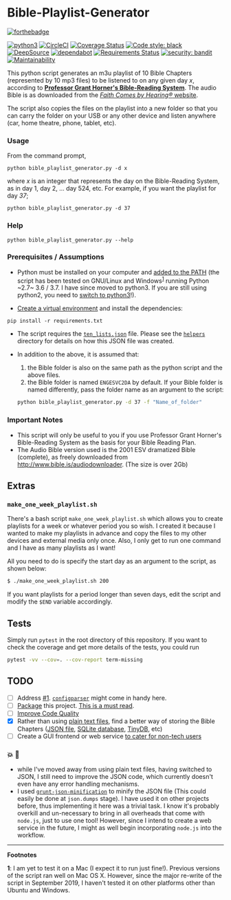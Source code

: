 Bible-Playlist-Generator
========================

[![forthebadge](https://forthebadge.com/images/badges/made-with-python.svg)](https://forthebadge.com)

[![python3](https://img.shields.io/badge/python-3.6%20%7C%203.7-brightgreen.svg)](https://python3statement.org/#sections50-why) [![CircleCI](https://circleci.com/gh/engineervix/Bible-Playlist-Generator/tree/master.svg?style=svg)](https://circleci.com/gh/engineervix/Bible-Playlist-Generator/tree/master) [![Coverage Status](https://coveralls.io/repos/github/engineervix/Bible-Playlist-Generator/badge.svg)](https://coveralls.io/github/engineervix/Bible-Playlist-Generator) [![Code style: black](https://img.shields.io/badge/code%20style-black-000000.svg)](https://github.com/psf/black) [![DeepSource](https://static.deepsource.io/deepsource-badge-light-mini.svg)](https://deepsource.io/gh/engineervix/Bible-Playlist-Generator/?ref=repository-badge) [![dependabot](https://badgen.net/dependabot/engineervix/Bible-Playlist-Generator/?icon=dependabot)](https://dependabot.com/) [![Requirements Status](https://requires.io/github/engineervix/Bible-Playlist-Generator/requirements.svg?branch=master)](https://requires.io/github/engineervix/Bible-Playlist-Generator/requirements/?branch=master) [![security: bandit](https://img.shields.io/badge/security-bandit-yellow.svg)](https://github.com/PyCQA/bandit) [![Maintainability](https://api.codeclimate.com/v1/badges/3cb6f02b618365d7475d/maintainability)](https://codeclimate.com/github/engineervix/Bible-Playlist-Generator/maintainability)

This python script generates an m3u playlist of 10 Bible Chapters (represented by 10 mp3 files) to be listened to on any given day _x_, according to [**Professor Grant Horner's Bible-Reading System**](http://www.thevinefellowship.com/10Lists.pdf). The audio Bible is as downloaded from the [_Faith Comes by Hearing®_ website](http://www.bible.is/audiodownloader).

The script also copies the files on the playlist into a new folder
so that you can carry the folder on your USB or any other device and listen anywhere (car, home theatre, phone, tablet, etc).

### Usage

From the command prompt,

```
python bible_playlist_generator.py -d x
```

where *x* is an integer that represents the day on the Bible-Reading System, as in day 1, day 2, ... day 524, etc. For example, if you want the playlist for day *37*;

```
python bible_playlist_generator.py -d 37
```

### Help

```
python bible_playlist_generator.py --help
```

### Prerequisites / Assumptions

* Python must be installed on your computer and [added to the PATH](http://superuser.com/questions/143119/how-to-add-python-to-the-windows-path) (the script has been tested on GNU/Linux and Windows<sup>[1](#footnote1)</sup> running Python ~2.7~ 3.6 / 3.7. I have since moved to python3. If you are still using python2, you need to [switch to python3](https://docs.python-guide.org/starting/which-python/#recommendations)!).

* [Create a virtual environment](https://realpython.com/python-virtual-environments-a-primer/) and install the dependencies:

```
pip install -r requirements.txt
```

* The script requires the [`ten_lists.json`](https://github.com/engineervix/Bible-Playlist-Generator/blob/master/ten_lists.json) file. Please see the [`helpers`](https://github.com/engineervix/Bible-Playlist-Generator/tree/master/helpers) directory for details on how this JSON file was created.

* In addition to the above, it is assumed that:

  1. the Bible folder is also on the same path as the python script and the above files.
  2. the Bible folder is named `ENGESVC2DA` by default. If your Bible folder is named differently, pass the folder name as an argument to the script:

  ```bash
  python bible_playlist_generator.py -d 37 -f "Name_of_folder"
  ```

### Important Notes

* This script will only be useful to you if you use Professor Grant Horner's Bible-Reading System as the basis for your Bible Reading Plan.
* The Audio Bible version used is the 2001 ESV dramatized Bible (complete), as freely downloaded from http://www.bible.is/audiodownloader. (The size is over 2Gb)

## Extras

### `make_one_week_playlist.sh`

There's a bash script `make_one_week_playlist.sh` which allows you to create playlists for a week or whatever period you so wish. I created it because I wanted to make my playlists in advance and copy the files to my other devices and external media only once. Also, I only get to run one command and I have as many playlists as I want!

All you need to do is specify the start day as an argument to the script, as shown below:

```bash
$ ./make_one_week_playlist.sh 200
```

If you want playlists for a period longer than seven days, edit the script and modify the `$END` variable accordingly.

## Tests

Simply run `pytest` in the root directory of this repository. If you want to check the coverage and get more details of the tests, you could run

```bash
pytest -vv --cov=. --cov-report term-missing
```

## TODO

- [ ] Address [#1](https://github.com/engineervix/Bible-Playlist-Generator/issues/1). [`configparser`](https://docs.python.org/3/library/configparser.html) might come in handy here.
- [ ] [Package](https://packaging.python.org/tutorials/packaging-projects/) this project. [This is a must read](https://packaging.python.org/guides/distributing-packages-using-setuptools/#configuring-your-project).
- [ ] [Improve Code Quality](https://codeclimate.com/github/engineervix/Bible-Playlist-Generator/issues)
- [x] Rather than using [plain text files](https://github.com/engineervix/Bible-Playlist-Generator/tree/v0.6.2/data), find a better way of storing the Bible Chapters ([JSON file](https://www.lucidchart.com/techblog/2018/07/16/why-json-isnt-a-good-configuration-language/), [SQLite database](https://www.sqlite.org/whentouse.html), [TinyDB](https://tinydb.readthedocs.io/en/latest/), etc)
- [ ] Create a GUI frontend or web service [to cater for non-tech users](https://www.inc.com/drew-hendricks/building-or-enhancing-software-for-non-technical-users-is-more-important-than-ev.html)

### :boom: :construction:

- while I've moved away from using plain text files, having switched to JSON, I still need to improve the JSON code, which currently doesn't even have any error handling mechanisms.
- I used [`grunt-json-minification`](https://www.npmjs.com/package/grunt-json-minification) to minify the JSON file (This could easily be done at `json.dumps` stage). I have used it on other projects before, thus implementing it here was a trivial task. I know it's probably overkill and un-necessary to bring in all overheads that come with `node.js`, just to use one tool! However, since I intend to create a web service in the future, I might as well begin incorporating `node.js` into the workflow.

----

**Footnotes**

<a name="#footnote1">**1**</a>: I am yet to test it on a Mac (I expect it to run just fine!). Previous versions of the script ran well on Mac OS X. However, since the major re-write of the script in September 2019, I haven't tested it on other platforms other than Ubuntu and Windows.
